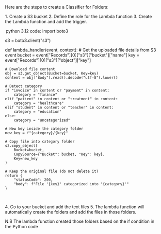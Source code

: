 Here are the steps to create a Classifier for Folders:

1.⁠ ⁠Create a S3 bucket
2.⁠ ⁠Define the role for the Lambda function
3.⁠ ⁠Create the Lambda function and add the trigger.

⁠ python 3.12 code:
import boto3

s3 = boto3.client("s3")

def lambda_handler(event, context):
    # Get the uploaded file details from S3 event
    bucket = event["Records"][0]["s3"]["bucket"]["name"]
    key = event["Records"][0]["s3"]["object"]["key"]

    # Download file content
    obj = s3.get_object(Bucket=bucket, Key=key)
    content = obj["Body"].read().decode("utf-8").lower()

    # Detect category
    if "invoice" in content or "payment" in content:
        category = "finance"
    elif "patient" in content or "treatment" in content:
        category = "healthcare"
    elif "student" in content or "teacher" in content:
        category = "education"
    else:
        category = "uncategorized"

    # New key inside the category folder
    new_key = f"{category}/{key}"

    # Copy file into category folder
    s3.copy_object(
        Bucket=bucket,
        CopySource={"Bucket": bucket, "Key": key},
        Key=new_key
    )

    # Keep the original file (do not delete it)
    return {
        "statusCode": 200,
        "body": f"File '{key}' categorized into '{category}'"
    }
 ⁠

4.⁠ ⁠Go to your bucket and add the text files
5.⁠ ⁠The lambda function will automatically create the folders and add the files in those folders.

N.B The lambda function created those folders based on the if condition in the Python code
